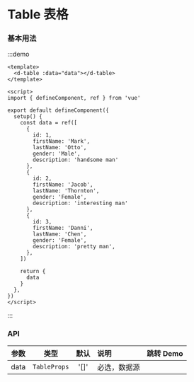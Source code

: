 # Table 表格

### 基本用法

:::demo

```vue
<template>
  <d-table :data="data"></d-table>
</template>

<script>
import { defineComponent, ref } from 'vue'

export default defineComponent({
  setup() {
    const data = ref([
      {
        id: 1,
        firstName: 'Mark',
        lastName: 'Otto',
        gender: 'Male',
        description: 'handsome man'
      },
      {
        id: 2,
        firstName: 'Jacob',
        lastName: 'Thornton',
        gender: 'Female',
        description: 'interesting man'
      },
      {
        id: 3,
        firstName: 'Danni',
        lastName: 'Chen',
        gender: 'Female',
        description: 'pretty man',
      },
    ])

    return {
      data
    }
  },
})
</script>
```

:::

### API

|    参数     |   类型   |   默认    | 说明                     | 跳转 Demo                         |
| :---------: | :------: | :-------: | :----------------------- | --------------------------------- |
|    data     | `TableProps` |    '[]'     | 必选，数据源  |              |
